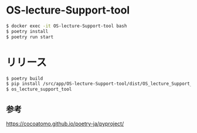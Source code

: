 # OS-lecture-Support-tool

```sh
$ docker exec -it OS-lecture-Support-tool bash
$ poetry install
$ poetry run start
```

# リリース

```sh
$ poetry build
$ pip install /src/app/OS-lecture-Support-tool/dist/OS_lecture_Support_tool-0.1.0-py3-none-any.whl
$ os_lecture_support_tool
```

## 参考

https://cocoatomo.github.io/poetry-ja/pyproject/
